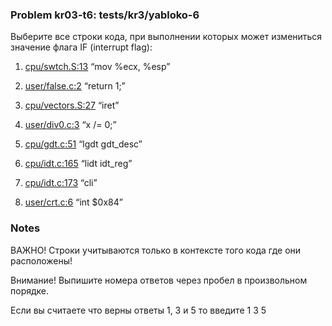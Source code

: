 ### Problem kr03-t6: tests/kr3/yabloko-6

Выберите все строки кода, при выполнении которых может измениться значение флага IF (interrupt
flag):

1) [cpu/swtch.S:13](https://github.com/hse-cs-ami/yabloko-public/blob/main/cpu/swtch.S#L13) “mov
%ecx, %esp”

2) [user/false.c:2](https://github.com/hse-cs-ami/yabloko-public/blob/main/user/false.c#L2) “return
1;”

3) [cpu/vectors.S:27](https://github.com/hse-cs-ami/yabloko-public/blob/main/cpu/vectors.S#L27)
“iret”

4) [user/div0.c:3](https://github.com/hse-cs-ami/yabloko-public/blob/main/user/div0.c#L3) “x /= 0;”

5) [cpu/gdt.c:51](https://github.com/hse-cs-ami/yabloko-public/blob/main/cpu/gdt.c#L51) “lgdt
gdt_desc”

6) [cpu/idt.c:165](https://github.com/hse-cs-ami/yabloko-public/blob/main/cpu/idt.c#L165) “lidt
idt_reg”

7) [cpu/idt.c:173](https://github.com/hse-cs-ami/yabloko-public/blob/main/cpu/idt.c#L173) “cli”

8) [user/crt.c:6](https://github.com/hse-cs-ami/yabloko-public/blob/main/user/crt.c#L6) “int $0x84”

### Notes

ВАЖНО! Строки учитываются только в контексте того кода где они расположены!

Внимание! Выпишите номера ответов через пробел в произвольном порядке.

Если вы считаете что верны ответы 1, 3 и 5 то введите 1 3 5


